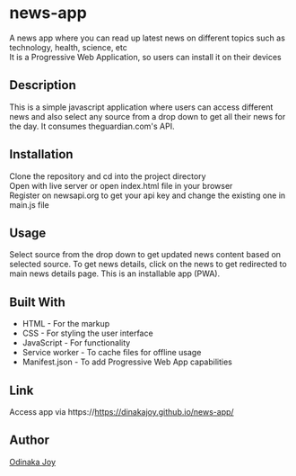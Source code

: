 # news-app
A news app where you can read up latest news on different topics such as technology, health, science, etc    
It is a Progressive Web Application, so users can install it on their devices

## Description
This is a simple javascript application where users can access different news and also select any source from a drop down to get all their news for the day.
It consumes theguardian.com's API.

## Installation
Clone the repository and cd into the project directory  
Open with live server or open index.html file in your browser    
Register on newsapi.org to get your api key and change the existing one in main.js file   

## Usage
Select source from the drop down to get updated news content based on selected source. 
To get news details, click on the news to get redirected to main news details page. 
This is an installable app (PWA). 

## Built With
* HTML - For the markup
* CSS - For styling the user interface
* JavaScript - For functionality
* Service worker - To cache files for offline usage 
* Manifest.json - To add Progressive Web App capabilities 

## Link
Access app via https://https://dinakajoy.github.io/news-app/

## Author
[Odinaka Joy](dinakajoy.com)
